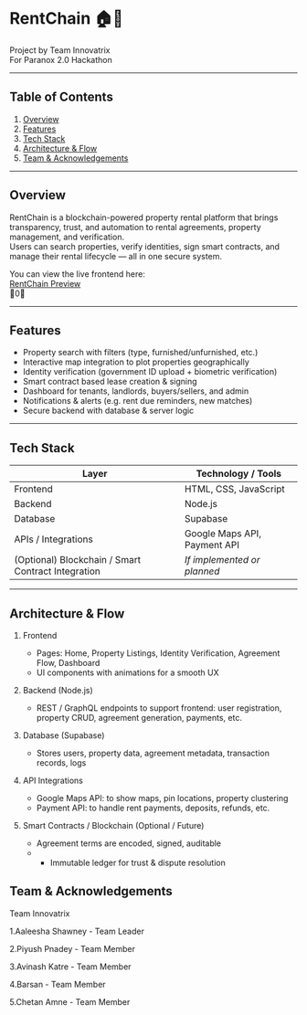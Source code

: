 # RentChain 🏠🔗

Project by Team Innovatrix  
For Paranox 2.0 Hackathon

---

## Table of Contents

1. [Overview](#overview)  
2. [Features](#features)  
3. [Tech Stack](#tech-stack)  
4. [Architecture & Flow](#architecture--flow)  
5. [Team & Acknowledgements](#team--acknowledgements)

---

## Overview

RentChain is a blockchain-powered property rental platform that brings transparency, trust, and automation to rental agreements, property management, and verification.  
Users can search properties, verify identities, sign smart contracts, and manage their rental lifecycle — all in one secure system.

You can view the live frontend here:  
[RentChain Preview](https://piyush667-gif.github.io/RENT-CHAIN-/)  
0

---

## Features

- Property search with filters (type, furnished/unfurnished, etc.)  
- Interactive map integration to plot properties geographically  
- Identity verification (government ID upload + biometric verification)  
- Smart contract based lease creation & signing  
- Dashboard for tenants, landlords, buyers/sellers, and admin  
- Notifications & alerts (e.g. rent due reminders, new matches)  
- Secure backend with database & server logic  

---

## Tech Stack

| Layer           | Technology / Tools                |
|------------------|-------------------------------------|
| Frontend         | HTML, CSS, JavaScript |
| Backend          | Node.js | | may be use next.js or express.js |
| Database         | Supabase | 
| APIs / Integrations | Google Maps API, Payment API |
| (Optional) Blockchain / Smart Contract Integration | *If implemented or planned* |

---

## Architecture & Flow

1. Frontend  
   - Pages: Home, Property Listings, Identity Verification, Agreement Flow, Dashboard  
   - UI components with animations for a smooth UX  

2. Backend (Node.js)  
   - REST / GraphQL endpoints to support frontend: user registration, property CRUD, agreement generation, payments, etc.  
  

3. Database (Supabase)  
   - Stores users, property data, agreement metadata, transaction records, logs  

4. API Integrations  
   - Google Maps API: to show maps, pin locations, property clustering  
   - Payment API: to handle rent payments, deposits, refunds, etc.  

5. Smart Contracts / Blockchain (Optional / Future)  
   - Agreement terms are encoded, signed, auditable
   - - Immutable ledger for trust & dispute resolution  

## Team & Acknowledgements

Team Innovatrix

1.Aaleesha Shawney - Team Leader

2.Piyush Pnadey - Team Member

3.Avinash Katre - Team Member 

4.Barsan - Team Member 

5.Chetan Amne - Team Member


   

